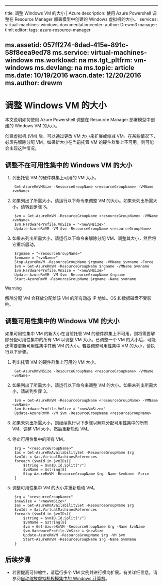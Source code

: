 <!-- need to be verified -->

---
title: 调整 Windows VM 的大小 | Azure
description: 使用 Azure Powershell 调整在 Resource Manager 部署模型中创建的 Windows 虚拟机的大小。
services: virtual-machines-windows
documentationcenter: 
author: Drewm3
manager: timlt
editor: 
tags: azure-resource-manager

ms.assetid: 057ff274-6dad-415e-891c-58f8eea9ed78
ms.service: virtual-machines-windows
ms.workload: na
ms.tgt_pltfrm: vm-windows
ms.devlang: na
ms.topic: article
ms.date: 10/19/2016
wacn.date: 12/20/2016
ms.author: drewm
---

# 调整 Windows VM 的大小
本文说明如何使用 Azure Powershell 调整在 Resource Manager 部署模型中创建的 Windows VM 的大小。

创建虚拟机 (VM) 后，可以通过更改 VM 大小来扩展或缩减 VM。在某些情况下，必须先解除分配 VM。如果新大小在当前托管 VM 的硬件群集上不可用，则可能会出现这种情况。

## 调整不在可用性集中的 Windows VM 的大小
1. 列出托管 VM 的硬件群集上可用的 VM 大小。

        Get-AzureRmVMSize -ResourceGroupName <resourceGroupName> -VMName <vmName> 

2. 如果列出了所需大小，请运行以下命令来调整 VM 的大小。如果未列出所需大小，请转到步骤 3。

        $vm = Get-AzureRmVM -ResourceGroupName <resourceGroupName> -VMName <vmName>
        $vm.HardwareProfile.VmSize = "<newVMsize>"
        Update-AzureRmVM -VM $vm -ResourceGroupName <resourceGroupName>

3. 如果未列出所需大小，请运行以下命令来解除分配 VM、调整其大小，然后将它重新启动。

        $rgname = "<resourceGroupName>"
        $vmname = "<vmName>"
        Stop-AzureRmVM -ResourceGroupName $rgname -VMName $vmname -Force
        $vm = Get-AzureRmVM -ResourceGroupName $rgname -VMName $vmname
        $vm.HardwareProfile.VmSize = "<newVMSize>"
        Update-AzureRmVM -VM $vm -ResourceGroupName $rgname
        Start-AzureRmVM -ResourceGroupName $rgname -Name $vmname

> [!WARNING]
解除分配 VM 会释放分配给该 VM 的所有动态 IP 地址。OS 和数据磁盘不受影响。
> 
> 

## 调整可用性集中的 Windows VM 的大小
如果可用性集中 VM 的新大小在当前托管 VM 的硬件群集上不可用，则将需要解除分配可用性集中的所有 VM 以调整 VM 大小。已调整一个 VM 的大小后，可能还需要更新可用性集中其他 VM 的大小。若要调整可用性集中 VM 的大小，请执行以下步骤。

1. 列出托管 VM 的硬件群集上可用的 VM 大小。

        Get-AzureRmVMSize -ResourceGroupName <resourceGroupName> -VMName <vmName>

2. 如果列出了所需大小，请运行以下命令来调整 VM 的大小。如果未列出所需大小，请转到步骤 3。

        $vm = Get-AzureRmVM -ResourceGroupName <resourceGroupName> -VMName <vmName>
        $vm.HardwareProfile.VmSize = "<newVmSize>"
        Update-AzureRmVM -VM $vm -ResourceGroupName <resourceGroupName>

3. 如果未列出所需大小，则继续执行以下步骤以解除分配可用性集中的所有 VM、调整 VM 大小，然后重新启动 VM。
4. 停止可用性集中的所有 VM。

        $rg = "<resourceGroupName>"
        $as = Get-AzureRmAvailabilitySet -ResourceGroupName $rg
        $vmIds = $as.VirtualMachinesReferences
        foreach ($vmId in $vmIDs){
            $string = $vmID.Id.Split("/")
            $vmName = $string[8]
            Stop-AzureRmVM -ResourceGroupName $rg -Name $vmName -Force
        } 

5. 调整可用性集中 VM 的大小并重新启动 VM。

        $rg = "<resourceGroupName>"
        $newSize = "<newVmSize>"
        $as = Get-AzureRmAvailabilitySet -ResourceGroupName $rg
        $vmIds = $as.VirtualMachinesReferences
        foreach ($vmId in $vmIDs){
            $string = $vmID.Id.Split("/")
            $vmName = $string[8]
            $vm = Get-AzureRmVM -ResourceGroupName $rg -Name $vmName
            $vm.HardwareProfile.VmSize = $newSize
            Update-AzureRmVM -ResourceGroupName $rg -VM $vm
            Start-AzureRmVM -ResourceGroupName $rg -Name $vmName
        }

## 后续步骤
* 若要提高可伸缩性，请运行多个 VM 实例并进行横向扩展。有关详细信息，请参阅[自动缩放虚拟机规模集中的 Windows 计算机](../virtual-machine-scale-sets/virtual-machine-scale-sets-windows-autoscale.md)。

<!---HONumber=Mooncake_1212_2016-->